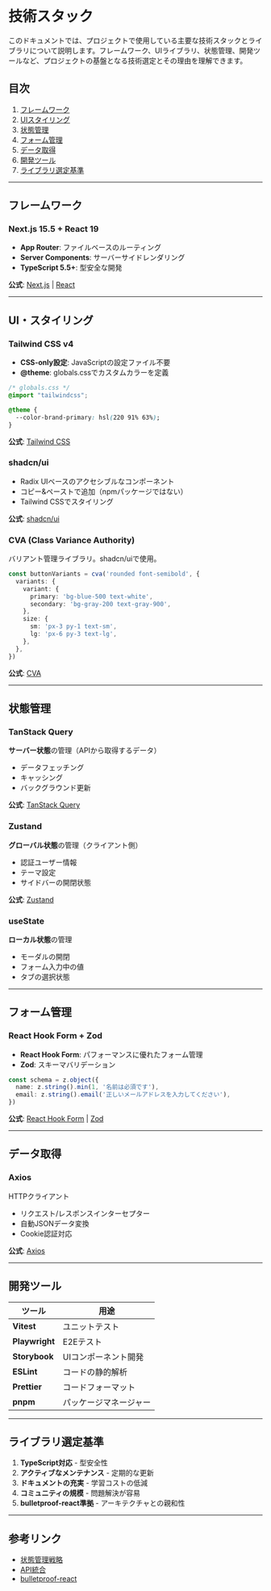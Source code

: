 # 技術スタック

このドキュメントでは、プロジェクトで使用している主要な技術スタックとライブラリについて説明します。フレームワーク、UIライブラリ、状態管理、開発ツールなど、プロジェクトの基盤となる技術選定とその理由を理解できます。

## 目次

1. [フレームワーク](#フレームワーク)
2. [UIスタイリング](#uiスタイリング)
3. [状態管理](#状態管理)
4. [フォーム管理](#フォーム管理)
5. [データ取得](#データ取得)
6. [開発ツール](#開発ツール)
7. [ライブラリ選定基準](#ライブラリ選定基準)

---

## フレームワーク

### Next.js 15.5 + React 19

- **App Router**: ファイルベースのルーティング
- **Server Components**: サーバーサイドレンダリング
- **TypeScript 5.5+**: 型安全な開発

**公式**: [Next.js](https://nextjs.org/) | [React](https://react.dev/)

---

## UI・スタイリング

### Tailwind CSS v4

- **CSS-only設定**: JavaScriptの設定ファイル不要
- **@theme**: globals.cssでカスタムカラーを定義

```css
/* globals.css */
@import "tailwindcss";

@theme {
  --color-brand-primary: hsl(220 91% 63%);
}
```

**公式**: [Tailwind CSS](https://tailwindcss.com/)

### shadcn/ui

- Radix UIベースのアクセシブルなコンポーネント
- コピー&ペーストで追加（npmパッケージではない）
- Tailwind CSSでスタイリング

**公式**: [shadcn/ui](https://ui.shadcn.com/)

### CVA (Class Variance Authority)

バリアント管理ライブラリ。shadcn/uiで使用。

```typescript
const buttonVariants = cva('rounded font-semibold', {
  variants: {
    variant: {
      primary: 'bg-blue-500 text-white',
      secondary: 'bg-gray-200 text-gray-900',
    },
    size: {
      sm: 'px-3 py-1 text-sm',
      lg: 'px-6 py-3 text-lg',
    },
  },
})
```

**公式**: [CVA](https://cva.style/)

---

## 状態管理

### TanStack Query

**サーバー状態**の管理（APIから取得するデータ）

- データフェッチング
- キャッシング
- バックグラウンド更新

**公式**: [TanStack Query](https://tanstack.com/query/latest)

### Zustand

**グローバル状態**の管理（クライアント側）

- 認証ユーザー情報
- テーマ設定
- サイドバーの開閉状態

**公式**: [Zustand](https://zustand-demo.pmnd.rs/)

### useState

**ローカル状態**の管理

- モーダルの開閉
- フォーム入力中の値
- タブの選択状態

---

## フォーム管理

### React Hook Form + Zod

- **React Hook Form**: パフォーマンスに優れたフォーム管理
- **Zod**: スキーマバリデーション

```typescript
const schema = z.object({
  name: z.string().min(1, '名前は必須です'),
  email: z.string().email('正しいメールアドレスを入力してください'),
})
```

**公式**: [React Hook Form](https://react-hook-form.com/) | [Zod](https://zod.dev/)

---

## データ取得

### Axios

HTTPクライアント

- リクエスト/レスポンスインターセプター
- 自動JSONデータ変換
- Cookie認証対応

**公式**: [Axios](https://axios-http.com/)

---

## 開発ツール

| ツール | 用途 |
|--------|------|
| **Vitest** | ユニットテスト |
| **Playwright** | E2Eテスト |
| **Storybook** | UIコンポーネント開発 |
| **ESLint** | コードの静的解析 |
| **Prettier** | コードフォーマット |
| **pnpm** | パッケージマネージャー |

---

## ライブラリ選定基準

1. **TypeScript対応** - 型安全性
2. **アクティブなメンテナンス** - 定期的な更新
3. **ドキュメントの充実** - 学習コストの低減
4. **コミュニティの規模** - 問題解決が容易
5. **bulletproof-react準拠** - アーキテクチャとの親和性

---

## 参考リンク

- [状態管理戦略](./02-state-management.md)
- [API統合](../04-development/05-api-integration.md)
- [bulletproof-react](https://github.com/alan2207/bulletproof-react)
